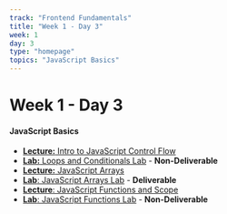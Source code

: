 ```yaml
---
track: "Frontend Fundamentals"
title: "Week 1 - Day 3"
week: 1
day: 3
type: "homepage"
topics: "JavaScript Basics"
---
```


# Week 1 - Day 3

#### JavaScript Basics

- [**Lecture:** Intro to JavaScript Control Flow](/frontend-fundamentals/week-1/day-3/lecture-materials/intro-to-javascript-control-flow/)
- [**Lab:** Loops and Conditionals Lab](/frontend-fundamentals/week-1/day-3/labs/loops-and-conditionals-lab/) - **Non-Deliverable**
- [**Lecture:** JavaScript Arrays](/frontend-fundamentals/week-1/day-3/lecture-materials/intro-to-javascript-arrays/)
- [**Lab**: JavaScript Arrays Lab](/frontend-fundamentals/week-1/day-3/labs/javascript-arrays-lab/) - **Deliverable**
- [**Lecture**: JavaScript Functions and Scope](/frontend-fundamentals/week-1/day-3/lecture-materials/intro-to-javascript-functions-and-scope/)
- [**Lab**: JavaScript Functions Lab](/frontend-fundamentals/week-1/day-3/labs/javascript-functions-lab/) - **Non-Deliverable**
